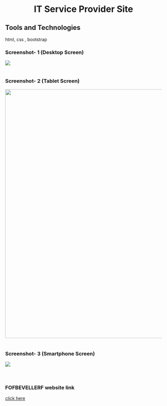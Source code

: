 <h1 align="center">IT Service Provider Site</h1>

<h2>Tools and Technologies</h2>
html, css , bootstrap
<h3>Screenshot- 1 (Desktop Screen) </h3>


<img src="https://user-images.githubusercontent.com/78539161/194938134-1f72a324-fafd-485a-973d-d04cd1205518.jpg">
<br> <br>
<h3>Screenshot- 2 (Tablet Screen) </h3>
<img src="https://user-images.githubusercontent.com/78539161/194938162-6203cbba-b80d-467c-95eb-f373761d2add.jpg" width="800px">
<br> <br>
<h3>Screenshot- 3 (Smartphone Screen) </h3>
<img src="https://user-images.githubusercontent.com/78539161/194938177-681ade40-116f-49ca-bf67-e3189b1d2a2d.jpg">
<br> <br> <br>
<H3>FOFBEVELLERF website link</h3>
<a href="https://wonderful-beijinho-056daf.netlify.app/">click here</a>
